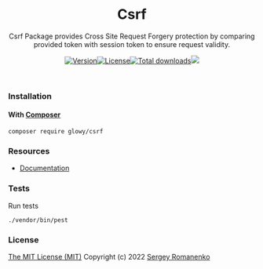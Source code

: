 <h1 align="center">Csrf</h1>
<p align="center">
Csrf Package provides Cross Site Request Forgery protection by comparing provided token with session token to ensure request validity.
</p>

<p align="center">
<a href="https://github.com/glowyphp/csrf/releases"><img alt="Version" src="https://img.shields.io/github/release/glowyphp/csrf.svg?label=version&style=for-the-badge"></a><a href="https://github.com/glowyphp/csrf"><img src="https://img.shields.io/badge/license-MIT-blue.svg?style=for-the-badge" alt="License"></a><a href="https://packagist.org/packages/glowy/csrf"><img src="https://poser.pugx.org/glowy/macroable/downloads?style=for-the-badge" alt="Total downloads"></a><img src="http://poser.pugx.org/glowy/csrf/require/php?style=for-the-badge">
</p>

<br>

### Installation

#### With [Composer](https://getcomposer.org)

```
composer require glowy/csrf
```

### Resources
* [Documentation](https://awilum.github.io/glowyphp/csrf)

### Tests

Run tests

```
./vendor/bin/pest
```

### License
[The MIT License (MIT)](https://github.com/glowyphp/csrf/blob/master/LICENSE.txt)
Copyright (c) 2022 [Sergey Romanenko](https://github.com/Awilum)
